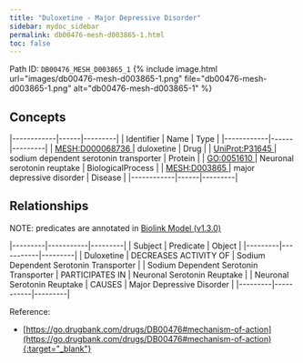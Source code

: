 ```yaml
---
title: "Duloxetine - Major Depressive Disorder"
sidebar: mydoc_sidebar
permalink: db00476-mesh-d003865-1.html
toc: false 
---
```



Path ID: `DB00476_MESH_D003865_1`
{% include image.html url="images/db00476-mesh-d003865-1.png" file="db00476-mesh-d003865-1.png" alt="db00476-mesh-d003865-1" %}

## Concepts

|------------|------|---------|
| Identifier | Name | Type    |
|------------|------|---------|
| <a href="https://identifiers.org/MESH:D000068736">MESH:D000068736 </a> | duloxetine | Drug |
| <a href="https://identifiers.org/UniProt:P31645">UniProt:P31645 </a> | sodium dependent serotonin transporter | Protein |
| <a href="https://identifiers.org/GO:0051610">GO:0051610 </a> | Neuronal serotonin reuptake | BiologicalProcess |
| <a href="https://identifiers.org/MESH:D003865">MESH:D003865 </a> | major depressive disorder | Disease |
|------------|------|---------|

## Relationships


NOTE: predicates are annotated in <a href="https://github.com/biolink/biolink-model/releases/tag/v1.3.0">Biolink Model (v1.3.0)</a>

|---------|-----------|---------|
| Subject | Predicate | Object  |
|---------|-----------|---------|
| Duloxetine | DECREASES ACTIVITY OF | Sodium Dependent Serotonin Transporter |
| Sodium Dependent Serotonin Transporter | PARTICIPATES IN | Neuronal Serotonin Reuptake |
| Neuronal Serotonin Reuptake | CAUSES | Major Depressive Disorder |
|---------|-----------|---------|

Reference:
  - [https://go.drugbank.com/drugs/DB00476#mechanism-of-action](https://go.drugbank.com/drugs/DB00476#mechanism-of-action){:target="_blank"}